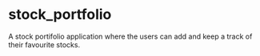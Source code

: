 # stock_portfolio
A stock portifolio application where the users can add and keep a track of their favourite stocks.
